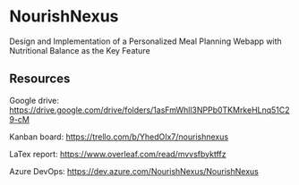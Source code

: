 # NourishNexus
Design and Implementation of a Personalized Meal Planning Webapp with Nutritional Balance as the Key Feature

## Resources

Google drive: https://drive.google.com/drive/folders/1asFmWhll3NPPb0TKMrkeHLnq51C29-cM

Kanban board: https://trello.com/b/YhedOIx7/nourishnexus

LaTex report: https://www.overleaf.com/read/mvvsfbyktffz

Azure DevOps: https://dev.azure.com/NourishNexus/NourishNexus
